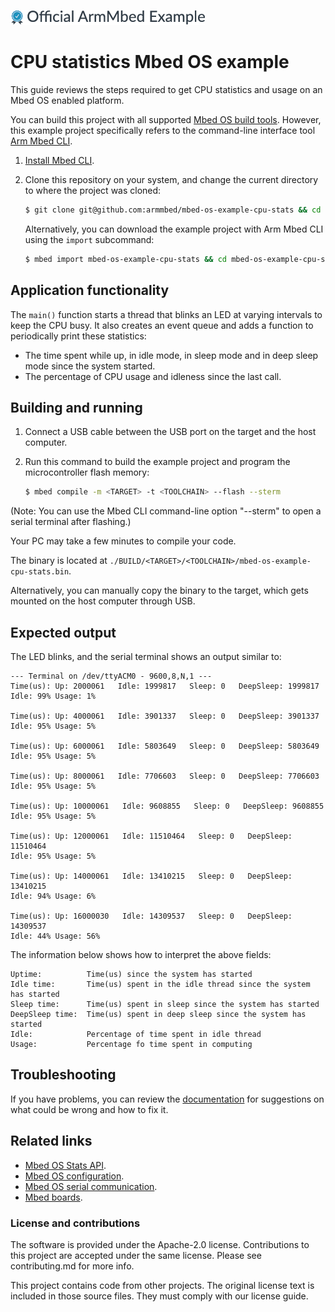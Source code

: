 ![](./resources/official_armmbed_example_badge.png)
# CPU statistics Mbed OS example

This guide reviews the steps required to get CPU statistics and usage on an Mbed OS enabled platform.

You can build this project with all supported [Mbed OS build tools](https://os.mbed.com/docs/mbed-os/latest/tools/index.html). However, this example project specifically refers to the command-line interface tool [Arm Mbed CLI](https://github.com/ARMmbed/mbed-cli#installing-mbed-cli).

1. [Install Mbed CLI](https://os.mbed.com/docs/mbed-os/latest/quick-start/offline-with-mbed-cli.html).

1. Clone this repository on your system, and change the current directory to where the project was cloned:

    ```bash
    $ git clone git@github.com:armmbed/mbed-os-example-cpu-stats && cd mbed-os-example-cpu-stats
    ```

    Alternatively, you can download the example project with Arm Mbed CLI using the `import` subcommand:

    ```bash
    $ mbed import mbed-os-example-cpu-stats && cd mbed-os-example-cpu-stats

## Application functionality

The `main()` function starts a thread that blinks an LED at varying intervals to keep the CPU busy. It also creates an event queue and adds a function to periodically print these statistics:

   - The time spent while up, in idle mode, in sleep mode and in deep sleep mode since the system started.
   - The percentage of CPU usage and idleness since the last call.

## Building and running

1. Connect a USB cable between the USB port on the target and the host computer.
1. Run this command to build the example project and program the microcontroller flash memory:

    ```bash
    $ mbed compile -m <TARGET> -t <TOOLCHAIN> --flash --sterm
    ```

(Note: You can use the Mbed CLI command-line option "--sterm" to open a serial terminal after flashing.)

Your PC may take a few minutes to compile your code.

The binary is located at `./BUILD/<TARGET>/<TOOLCHAIN>/mbed-os-example-cpu-stats.bin`.

Alternatively, you can manually copy the binary to the target, which gets mounted on the host computer through USB.

## Expected output

The LED blinks, and the serial terminal shows an output similar to:

```
--- Terminal on /dev/ttyACM0 - 9600,8,N,1 ---
Time(us): Up: 2000061   Idle: 1999817   Sleep: 0   DeepSleep: 1999817
Idle: 99% Usage: 1%

Time(us): Up: 4000061   Idle: 3901337   Sleep: 0   DeepSleep: 3901337
Idle: 95% Usage: 5%

Time(us): Up: 6000061   Idle: 5803649   Sleep: 0   DeepSleep: 5803649
Idle: 95% Usage: 5%

Time(us): Up: 8000061   Idle: 7706603   Sleep: 0   DeepSleep: 7706603
Idle: 95% Usage: 5%

Time(us): Up: 10000061   Idle: 9608855   Sleep: 0   DeepSleep: 9608855
Idle: 95% Usage: 5%

Time(us): Up: 12000061   Idle: 11510464   Sleep: 0   DeepSleep: 11510464
Idle: 95% Usage: 5%

Time(us): Up: 14000061   Idle: 13410215   Sleep: 0   DeepSleep: 13410215
Idle: 94% Usage: 6%

Time(us): Up: 16000030   Idle: 14309537   Sleep: 0   DeepSleep: 14309537
Idle: 44% Usage: 56%
```

The information below shows how to interpret the above fields:

```
Uptime:          Time(us) since the system has started
Idle time:       Time(us) spent in the idle thread since the system has started
Sleep time:      Time(us) spent in sleep since the system has started
DeepSleep time:  Time(us) spent in deep sleep since the system has started
Idle:            Percentage of time spent in idle thread
Usage:           Percentage fo time spent in computing
```

## Troubleshooting

If you have problems, you can review the [documentation](https://os.mbed.com/docs/latest/tutorials/debugging.html) for suggestions on what could be wrong and how to fix it.

## Related links

* [Mbed OS Stats API](https://os.mbed.com/docs/latest/apis/mbed-statistics.html).
* [Mbed OS configuration](https://os.mbed.com/docs/latest/reference/configuration.html).
* [Mbed OS serial communication](https://os.mbed.com/docs/latest/tutorials/serial-communication.html).
* [Mbed boards](https://os.mbed.com/platforms/).

### License and contributions

The software is provided under the Apache-2.0 license. Contributions to this project are accepted under the same license. Please see contributing.md for more info.

This project contains code from other projects. The original license text is included in those source files. They must comply with our license guide.
